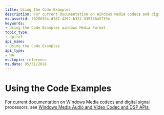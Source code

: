 ```yaml
---
title: Using the Code Examples
description: For current documentation on Windows Media codecs and digital signal processors, see Windows Media Audio and Video Codec and DSP APIs. | Using the Code Examples
ms.assetid: 78280394-d787-4292-b332-035738a57f0e
keywords:
- Using the Code Examples windows Media Format
topic_type:
- apiref
api_name:
- Using the Code Examples
api_type:
- NA
ms.topic: reference
ms.date: 05/31/2018
---
```


# Using the Code Examples

For current documentation on Windows Media codecs and digital signal processors, see [Windows Media Audio and Video Codec and DSP APIs.](/previous-versions//dd464626(v=vs.85))

 

 
